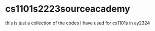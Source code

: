 # cs1101s2223sourceacademy
this is just a collection of the codes I have used for cs1101s in ay2324
